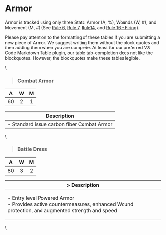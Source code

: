 # Armor

Armor is tracked using only three Stats: Armor (A, %), Wounds (W, #), and Movement (M, #) (See [Rule 6](broken-reference), [Rule 7](broken-reference), [Rule14](broken-reference), and [Rule 16 - Firing](broken-reference)).

Please pay attention to the formatting of these tables if you are submitting a new piece of Armor. We suggest writing them without the block quotes and then adding them when you are complete. At least for our preferred VS Code Markdown Table plugin, our table tab-completion does not like the blockquotes. However, the blockquotes make these tables legible.

\


> ### **Combat Armor**

|  A  |  W  |  M  |
| :-: | :-: | :-: |
|  60 |  2  |  1  |

| Description                                |
| ------------------------------------------ |
| - Standard issue carbon fiber Combat Armor |

\


> ### **Battle Dress**

|  A  |  W  |  M  |
| :-: | :-: | :-: |
|  80 |  3  |  2  |

| > Description                                                                                                                        |
| ------------------------------------------------------------------------------------------------------------------------------------ |
| <p>- Entry level Powered Armor<br>- Provides active countermeasures, enhanced Wound protection, and augmented strength and speed</p> |

\
